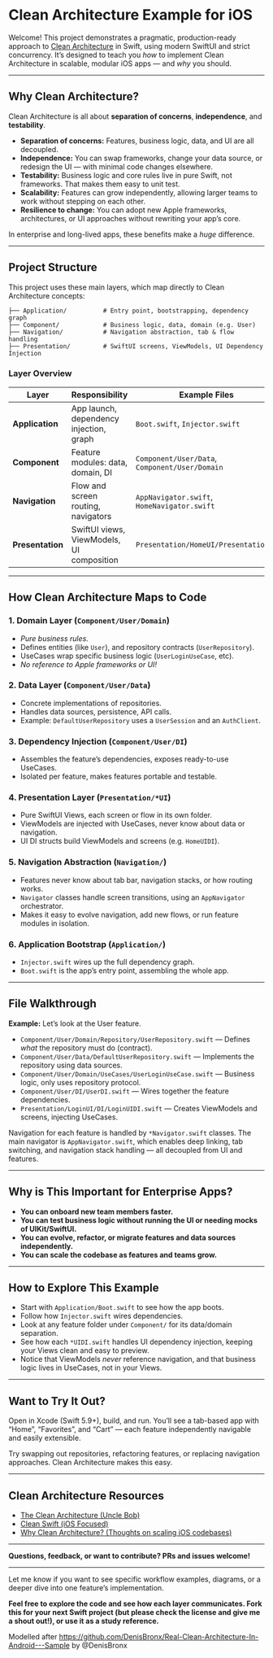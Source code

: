 # Clean Architecture Example for iOS

Welcome! This project demonstrates a pragmatic, production-ready approach to [Clean Architecture](https://8thlight.com/blog/uncle-bob/2012/08/13/the-clean-architecture.html) in Swift, using modern SwiftUI and strict concurrency. It’s designed to teach you *how* to implement Clean Architecture in scalable, modular iOS apps — and *why* you should.

---

## Why Clean Architecture?

Clean Architecture is all about **separation of concerns**, **independence**, and **testability**.

* **Separation of concerns:** Features, business logic, data, and UI are all decoupled.
* **Independence:** You can swap frameworks, change your data source, or redesign the UI — with minimal code changes elsewhere.
* **Testability:** Business logic and core rules live in pure Swift, not frameworks. That makes them easy to unit test.
* **Scalability:** Features can grow independently, allowing larger teams to work without stepping on each other.
* **Resilience to change:** You can adopt new Apple frameworks, architectures, or UI approaches without rewriting your app’s core.

In enterprise and long-lived apps, these benefits make a *huge* difference.

---

## Project Structure

This project uses these main layers, which map directly to Clean Architecture concepts:

```
├── Application/          # Entry point, bootstrapping, dependency graph
├── Component/            # Business logic, data, domain (e.g. User)
├── Navigation/           # Navigation abstraction, tab & flow handling
├── Presentation/         # SwiftUI screens, ViewModels, UI Dependency Injection
```

### Layer Overview

| Layer            | Responsibility                            | Example Files                                  |
| ---------------- | ----------------------------------------- | ---------------------------------------------- |
| **Application**  | App launch, dependency injection, graph   | `Boot.swift`, `Injector.swift`                 |
| **Component**    | Feature modules: data, domain, DI         | `Component/User/Data`, `Component/User/Domain` |
| **Navigation**   | Flow and screen routing, navigators       | `AppNavigator.swift`, `HomeNavigator.swift`    |
| **Presentation** | SwiftUI views, ViewModels, UI composition | `Presentation/HomeUI/Presentation/*`           |

---

## How Clean Architecture Maps to Code

### 1. **Domain Layer** (`Component/User/Domain`)

* *Pure business rules.*
* Defines entities (like `User`), and repository contracts (`UserRepository`).
* UseCases wrap specific business logic (`UserLoginUseCase`, etc).
* *No reference to Apple frameworks or UI!*

### 2. **Data Layer** (`Component/User/Data`)

* Concrete implementations of repositories.
* Handles data sources, persistence, API calls.
* Example: `DefaultUserRepository` uses a `UserSession` and an `AuthClient`.

### 3. **Dependency Injection** (`Component/User/DI`)

* Assembles the feature’s dependencies, exposes ready-to-use UseCases.
* Isolated per feature, makes features portable and testable.

### 4. **Presentation Layer** (`Presentation/*UI`)

* Pure SwiftUI Views, each screen or flow in its own folder.
* ViewModels are injected with UseCases, never know about data or navigation.
* UI DI structs build ViewModels and screens (e.g. `HomeUIDI`).

### 5. **Navigation Abstraction** (`Navigation/`)

* Features never know about tab bar, navigation stacks, or how routing works.
* `Navigator` classes handle screen transitions, using an `AppNavigator` orchestrator.
* Makes it easy to evolve navigation, add new flows, or run feature modules in isolation.

### 6. **Application Bootstrap** (`Application/`)

* `Injector.swift` wires up the full dependency graph.
* `Boot.swift` is the app’s entry point, assembling the whole app.

---

## File Walkthrough

**Example:** Let’s look at the User feature.

* `Component/User/Domain/Repository/UserRepository.swift` — Defines *what* the repository must do (contract).
* `Component/User/Data/DefaultUserRepository.swift` — Implements the repository using data sources.
* `Component/User/Domain/UseCases/UserLoginUseCase.swift` — Business logic, only uses repository protocol.
* `Component/User/DI/UserDI.swift` — Wires together the feature dependencies.
* `Presentation/LoginUI/DI/LoginUIDI.swift` — Creates ViewModels and screens, injecting UseCases.

Navigation for each feature is handled by `*Navigator.swift` classes. The main navigator is `AppNavigator.swift`, which enables deep linking, tab switching, and navigation stack handling — all decoupled from UI and features.

---

## Why is This Important for Enterprise Apps?

* **You can onboard new team members faster.**
* **You can test business logic without running the UI or needing mocks of UIKit/SwiftUI.**
* **You can evolve, refactor, or migrate features and data sources independently.**
* **You can scale the codebase as features and teams grow.**

---

## How to Explore This Example

* Start with `Application/Boot.swift` to see how the app boots.
* Follow how `Injector.swift` wires dependencies.
* Look at any feature folder under `Component/` for its data/domain separation.
* See how each `*UIDI.swift` handles UI dependency injection, keeping your Views clean and easy to preview.
* Notice that ViewModels *never* reference navigation, and that business logic lives in UseCases, not in your Views.

---

## Want to Try It Out?

Open in Xcode (Swift 5.9+), build, and run. You’ll see a tab-based app with “Home”, “Favorites”, and “Cart” — each feature independently navigable and easily extensible.

Try swapping out repositories, refactoring features, or replacing navigation approaches. Clean Architecture makes this easy.

---

## Clean Architecture Resources

* [The Clean Architecture (Uncle Bob)](https://8thlight.com/blog/uncle-bob/2012/08/13/the-clean-architecture.html)
* [Clean Swift (iOS Focused)](https://clean-swift.com/clean-swift-ios-architecture/)
* [Why Clean Architecture? (Thoughts on scaling iOS codebases)](https://www.essentialdeveloper.com/articles/clean-architecture-in-ios/)

---

**Questions, feedback, or want to contribute? PRs and issues welcome!**

---

Let me know if you want to see specific workflow examples, diagrams, or a deeper dive into one feature’s implementation.

**Feel free to explore the code and see how each layer communicates.
Fork this for your next Swift project (but please check the license and give me a shout out!), or use it as a study reference.**

Modelled after https://github.com/DenisBronx/Real-Clean-Architecture-In-Android---Sample by @DenisBronx
